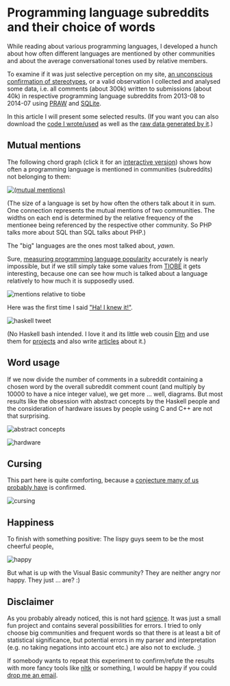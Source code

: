 # Programming language subreddits and their choice of words

While reading about various programming languages, I developed a hunch about how often different languages are mentioned by other communities and about the average conversational tones used by relative members.

To examine if it was just selective perception on my site, [an unconscious confirmation of stereotypes](http://en.wikipedia.org/wiki/Confirmation_bias), or a valid observation I collected and analysed some data, i.e. all comments (about 300k) written to submissions (about 40k) in respective programming language subreddits from 2013-08 to 2014-07 using [PRAW](https://praw.readthedocs.org) and [SQLite](https://docs.python.org/2/library/sqlite3.html).

In this article I will present some selected results. (If you want you can also download the [code I wrote/used](crawl.py) as well as the [raw data generated by it](analysis).)


## Mutual mentions

The following chord graph (click it for an [interactive version](http://daiw.de/github/programming-language-subreddits-and-their-choice-of-words/mentions_chord_graph/index.html)) shows how often a programming language is mentioned in communities (subreddits) not belonging to them:

[![(mutual mentions)](img/mutual_mentions.png)][interactive-mutual-mentions]

[interactive-mutual-mentions]: http://daiw.de/github/programming-language-subreddits-and-their-choice-of-words/mentions_chord_graph/index.html

(The size of a language is set by how often the others talk about it in sum. One connection represents the mutual mentions of two communities. The widths on each end is determined by the relative frequency of the mentionee being referenced by the respective other community. So PHP talks more about SQL than SQL talks about PHP.)

The "big" languages are the ones most talked about, *yawn*.

Sure, [measuring programming language popularity](http://en.wikipedia.org/wiki/Measuring_programming_language_popularity) accurately is nearly impossible, but if we still simply take some values from [TIOBE](http://www.tiobe.com/index.php/content/paperinfo/tpci/index.html) it gets interesting, because one can see how much is talked about a language relatively to how much it is supposedly used.

![mentions relative to tiobe](img/mentions_relative_to_tiobe.png "mentions relative to tiobe")

Here was the first time I said ["Ha! I knew it!"](http://en.wikipedia.org/wiki/Hindsight_bias).

![haskell tweet](img/haskell_tweet.png "haskell tweet")

(No Haskell bash intended. I love it and its little web cousin [Elm](http://elm-lang.org) and use them for [projects](https://github.com/Dobiasd/RedditTimeMachine) and also write [articles](https://github.com/Dobiasd/articles) about it.)


## Word usage

If we now divide the number of comments in a subreddit containing a chosen word by the overall subreddit comment count (and multiply by 10000 to have a nice integer value), we get more ... well, diagrams. But most results like the obsession with abstract concepts by the Haskell people and the consideration of hardware issues by people using C and C++ are not that surprising.


![abstract concepts](img/abstract_concepts.png "abstract concepts")

![hardware](img/hardware.png "hardware")


## Cursing

This part here is quite comforting, because a [conjecture many of us probably have](http://eev.ee/blog/2012/04/09/php-a-fractal-of-bad-design/) is confirmed.

![cursing](img/cursing.png "cursing")


## Happiness

To finish with something positive: The lispy guys seem to be the most cheerful people[.](img/i_should_learn_clojure.png)

![happy](img/happy.png "happy")

But what is up with the Visual Basic community? They are neither angry nor happy. They just ... are? :)



## Disclaimer

As you probably already noticed, this is not hard [science](http://www.reddit.com/r/programming/comments/2e2csa/programming_language_subreddits_and_their_choice/cjvk9uc). It was just a small fun project and contains several possibilities for errors. I tried to only choose big communities and frequent words so that there is at least a bit of statistical significance, but potential errors in my parser and interpretation (e.g. no taking negations into account etc.) are also not to exclude. ;)

If somebody wants to repeat this experiment to confirm/refute the results with more fancy tools like [nltk](http://www.nltk.org/) or something, I would be happy if you could [drop me an email](mailto:harry@daiw.de).
